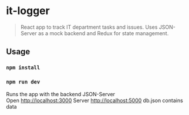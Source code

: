 
# it-logger

> React app to track IT department tasks and issues. Uses JSON-Server as a mock backend and Redux for state management.

## Usage

### `npm install`

### `npm run dev`

Runs the app with the backend JSON-Server<br>
Open [http://localhost:3000](http://localhost:3000)
Server [http://localhost:5000](http://localhost:5000)
db.json contains data

